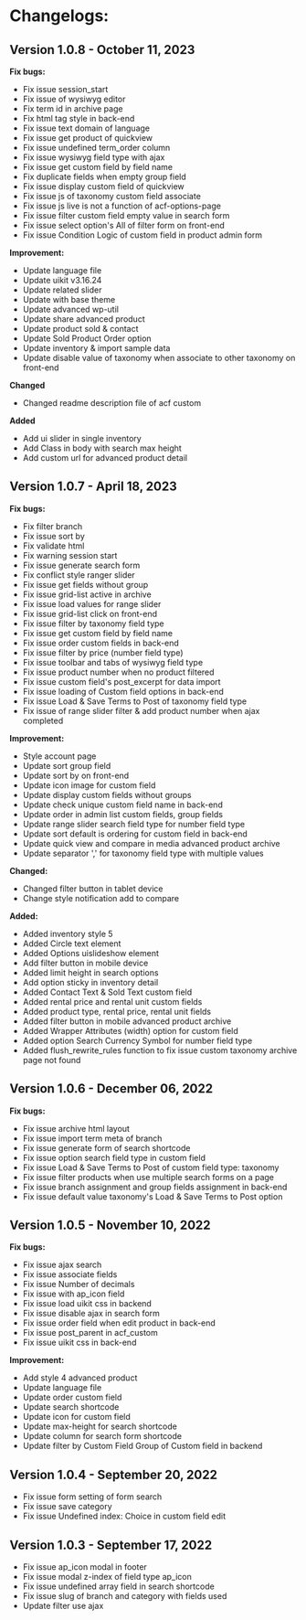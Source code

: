 
# Changelogs:

## Version 1.0.8 - October 11, 2023

**Fix bugs:**

- Fix issue session_start
- Fix issue of wysiwyg editor
- Fix term id in archive page
- Fix html tag style in back-end
- Fix issue text domain of language
- Fix issue get product of quickview
- Fix issue undefined term_order column
- Fix issue wysiwyg field type with ajax
- Fix issue get custom field by field name
- Fix duplicate fields when empty group field
- Fix issue display custom field of quickview
- Fix issue js of taxonomy custom field associate
- Fix issue js live is not a function of acf-options-page
- Fix issue filter custom field empty value in search form
- Fix issue select option's All of filter form on front-end
- Fix issue Condition Logic of custom field in product admin form

**Improvement:**

- Update language file
- Update uikit v3.16.24
- Update related slider 
- Update with base theme
- Update advanced wp-util
- Update share advanced product
- Update product sold & contact
- Update Sold Product Order option
- Update inventory & import sample data
- Update disable value of taxonomy when associate to other taxonomy on front-end

**Changed**

- Changed readme description file of acf custom

**Added**

- Add ui slider in single inventory
- Add Class in body with search max height
- Add custom url for advanced product detail

## Version 1.0.7 - April 18, 2023

**Fix bugs:**

- Fix filter branch
- Fix issue sort by
- Fix validate html
- Fix warning session start
- Fix issue generate search form
- Fix conflict style ranger slider
- Fix issue get fields without group
- Fix issue grid-list active in archive
- Fix issue load values for range slider
- Fix issue grid-list click on front-end
- Fix issue filter by taxonomy field type
- Fix issue get custom field by field name
- Fix issue order custom fields in back-end
- Fix issue filter by price (number field type)
- Fix issue toolbar and tabs of wysiwyg field type
- Fix issue product number when no product filtered
- Fix issue custom field's post_excerpt for data import
- Fix issue loading of Custom field options in back-end
- Fix issue Load & Save Terms to Post of taxonomy field type
- Fix issue of range slider filter & add product number when ajax completed

**Improvement:**

- Style account page
- Update sort group field
- Update sort by on front-end
- Update icon image for custom field
- Update display custom fields without groups
- Update check unique custom field name in back-end
- Update order in admin list custom fields, group fields
- Update range slider search field type for number field type
- Update sort default is ordering for custom field in back-end
- Update quick view and compare in media advanced product archive
- Update separator ',' for taxonomy field type with multiple values

**Changed:**

- Changed filter button in tablet device
- Change style notification add to compare
    
**Added:**

- Added inventory style 5
- Added Circle text element
- Added Options uislideshow element
- Add filter button in mobile device
- Added limit height in search options
- Add option sticky in inventory detail
- Added Contact Text & Sold Text custom field
- Added rental price and rental unit custom fields
- Added product type, rental price, rental unit fields
- Added filter button in mobile advanced product archive
- Added Wrapper Attributes (width) option for custom field
- Added option Search Currency Symbol for number field type
- Added flush_rewrite_rules function to fix issue custom taxonomy archive page not found

## Version 1.0.6 - December 06, 2022

**Fix bugs:**

- Fix issue archive html layout
- Fix issue import term meta of branch
- Fix issue generate form of search shortcode
- Fix issue option search field type in custom field
- Fix issue Load & Save Terms to Post of custom field type: taxonomy
- Fix issue filter products when use multiple search forms on a page
- Fix issue branch assignment and group fields assignment in back-end
- Fix issue default value taxonomy's Load & Save Terms to Post option

## Version 1.0.5 - November 10, 2022

**Fix bugs:**

- Fix issue ajax search
- Fix issue associate fields
- Fix issue Number of decimals
- Fix issue with ap_icon field
- Fix issue load uikit css in backend
- Fix issue disable ajax in search form
- Fix issue order field when edit product in back-end
- Fix issue post_parent in acf_custom
- Fix issue uikit css in back-end

**Improvement:**

- Add style 4 advanced product
- Update language file
- Update order custom field
- Update search shortcode
- Update icon for custom field
- Update max-height for search shortcode
- Update column for search form shortcode
- Update filter by Custom Field Group of Custom field in backend

## Version 1.0.4 - September 20, 2022

- Fix issue form setting of form search
- Fix issue save category
- Fix issue Undefined index: Choice in custom field edit

## Version 1.0.3 - September 17, 2022

- Fix issue ap_icon modal in footer
- Fix issue modal z-index of field type ap_icon
- Fix issue undefined array field in search shortcode
- Fix issue slug of branch and category with fields used
- Update filter use ajax